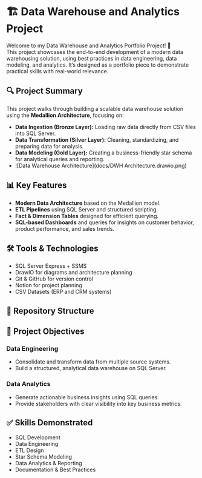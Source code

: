 # 🏗️ Data Warehouse and Analytics Project

Welcome to my Data Warehouse and Analytics Portfolio Project! 🚀  
This project showcases the end-to-end development of a modern data warehousing solution, using best practices in data engineering, data modeling, and analytics. It’s designed as a portfolio piece to demonstrate practical skills with real-world relevance.

## 🔍 Project Summary

This project walks through building a scalable data warehouse solution using the **Medallion Architecture**, focusing on:

- **Data Ingestion (Bronze Layer):** Loading raw data directly from CSV files into SQL Server.
- **Data Transformation (Silver Layer):** Cleaning, standardizing, and preparing data for analysis.
- **Data Modeling (Gold Layer):** Creating a business-friendly star schema for analytical queries and reporting.
-  ![Data Warehouse Architecture](docs/DWH Architecture.drawio.png)


## 📊 Key Features

- **Modern Data Architecture** based on the Medallion model.
- **ETL Pipelines** using SQL Server and structured scripting.
- **Fact & Dimension Tables** designed for efficient querying.
- **SQL-based Dashboards** and queries for insights on customer behavior, product performance, and sales trends.

## 🛠️ Tools & Technologies

- SQL Server Express + SSMS  
- DrawIO for diagrams and architecture planning  
- Git & GitHub for version control  
- Notion for project planning  
- CSV Datasets (ERP and CRM systems)

## 📁 Repository Structure


## 🎯 Project Objectives

### Data Engineering
- Consolidate and transform data from multiple source systems.
- Build a structured, analytical data warehouse on SQL Server.

### Data Analytics
- Generate actionable business insights using SQL queries.
- Provide stakeholders with clear visibility into key business metrics.

## ✅ Skills Demonstrated

- SQL Development  
- Data Engineering  
- ETL Design  
- Star Schema Modeling  
- Data Analytics & Reporting  
- Documentation & Best Practices  
